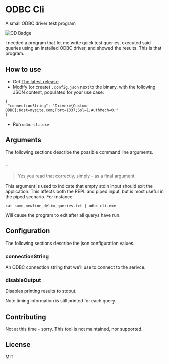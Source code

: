 # ODBC Cli

A small ODBC driver test program

![CD Badge](https://github.com/bengreenier/odbc-cli/workflows/Master%20CD/badge.svg)

I needed a program that let me write quick test queries, executed said queries using an installed ODBC driver, and showed the results. This is that program.

## How to use

- Get [The latest release](https://github.com/bengreenier/odbc-cli/releases/latest)
- Modify (or create) `.config.json` next to the binary, with the following JSON content, populated for your use case:

```
{
 "connectionString": "Driver={Custom ODBC};Host=mysite.com;Port=1337;Ssl=1;AuthMech=0;"
}
```

- Run `odbc-cli.exe`

## Arguments

The following sections describe the possible command line arguments.

### -

> Yes you read that correctly, simply `-` as a final argument.

This argument is used to indicate that empty stdin input should exit
the application. This affects both the REPL and piped input, but is most
useful in the piped scenario. For instance:

```
cat some_newline_delim_queries.txt | odbc-cli.exe -
```

Will cause the program to exit after all querys have run.

## Configuration

The following sections describe the json configuration values.

### connectionString

An ODBC connection string that we'll use to connect to the serivce.

### disableOutput

Disables printing results to stdout.

Note timing information is still printed for each query.

## Contributing

Not at this time - sorry. This tool is not maintained, nor supported.

## License

MIT
